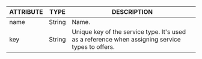 | ATTRIBUTE | TYPE | DESCRIPTION |
| --- | --- | --- |
| name | String | Name.
| key | String | Unique key of the service type. It's used as a reference when assigning service types to offers.  |
